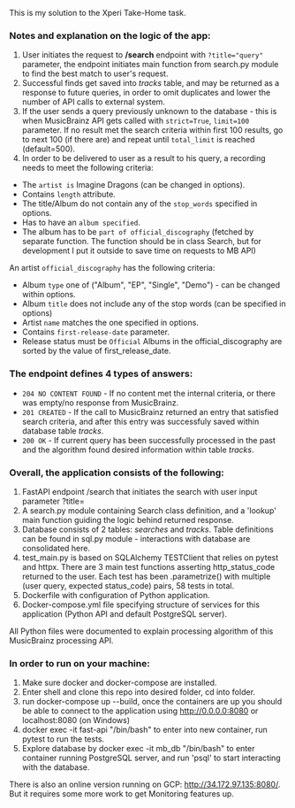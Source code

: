 This is my solution to the Xperi Take-Home task.

### Notes and explanation on the logic of the app:

1. User initiates the request to **/search** endpoint with `?title="query"` parameter, the endpoint initiates main function from search.py module to find the best match to user's request.
2. Successful finds get saved into *tracks* table, and may be returned as a response to future queries, in order to omit duplicates and lower the number of API calls to external system.
3. If the user sends a query previously unknown to the database - this is when MusicBrainz API gets called with `strict=True`, `limit=100` parameter. If no result met the search criteria within first 100 results, go to next 100 (if there are) and repeat until `total_limit` is reached (default=500).
4. In order to be delivered to user as a result to his query, a recording needs to meet the following criteria:
 - The `artist is` Imagine Dragons (can be changed in options).
 - Contains `length` attribute.
 - The title/Album do not contain any of the `stop_words` specified in options.
 - Has to have an `album specified`.
 - The album has to be `part of official_discography` (fetched by separate function. The function should be in class Search, but for development I put it outside to save time on requests to MB API)

An artist `official_discography` has the following criteria:
 - Album `type` one of ("Album", "EP", "Single", "Demo") - can be changed within options.
 - Album `title` does not include any of the stop words (can be specified in options)
 - Artist `name` matches the one specified in options.
 - Contains `first-release-date` parameter.
 - Release status must be `Official`
 Albums in the official_discography are sorted by the value of first_release_date.

### The endpoint defines 4 types of answers:
 - `204 NO CONTENT FOUND` - If no content met the internal criteria, or there was empty/no response from MusicBrainz.
 - `201 CREATED` - If the call to MusicBrainz returned an entry that satisfied search criteria, and after this entry was successfuly saved within database table *tracks*.
 - `200 OK` - If current query has been successfully processed in the past and the algorithm found desired information within table *tracks*.


### Overall, the application consists of the following:
1. FastAPI endpoint /search that initiates the search with user input parameter ?title=
2. A search.py module containing Search class definition, and a 'lookup' main function guiding the logic behind returned response.
3. Database consists of 2 tables: *searches* and *tracks*. Table definitions can be found in sql.py module - interactions with database are consolidated here.
4. test_main.py is based on SQLAlchemy TESTClient that relies on pytest and httpx. There are 3 main test functions asserting http_status_code returned to the user. Each test has been .parametrize() with multiple (user query, expected status_code) pairs, 58 tests in total.
5. Dockerfile with configuration of Python application.
6. Docker-compose.yml file specifying structure of services for this application (Python API and default PostgreSQL server).

All Python files were documented to explain processing algorithm of this MusicBrainz processing API.

### In order to run on your machine:

1. Make sure docker and docker-compose are installed.
2. Enter shell and clone this repo into desired folder, cd into folder.
3. run docker-compose up --build, once the containers are up you should be able to connect to the application using http://0.0.0.0:8080 or localhost:8080 (on Windows)
4. docker exec -it fast-api "/bin/bash" to enter into new container, run pytest to run the tests.
5. Explore database by docker exec -it mb_db "/bin/bash" to enter container running PostgreSQL server, and run 'psql' to start interacting with the database.

There is also an online version running on GCP: http://34.172.97.135:8080/. But it requires some more work to get Monitoring features up.
